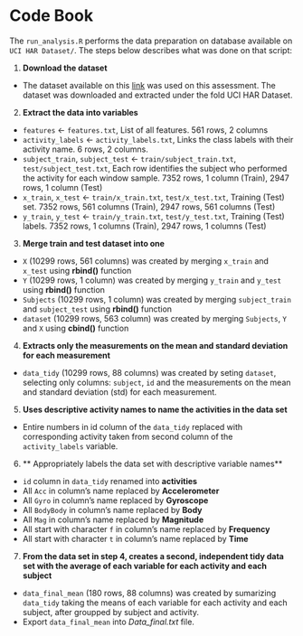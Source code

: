 # Code Book

The `run_analysis.R` performs the data preparation on database available on `UCI HAR Dataset/`. The steps below describes what was done on that script:

  1.  **Download the dataset**
  * The dataset available on this [link](https://d396qusza40orc.cloudfront.net/getdata%2Fprojectfiles%2FUCI%20HAR%20Dataset.zip "link") was used on this assessment. The dataset was downloaded and extracted under the fold UCI HAR Dataset.
  
  2.  **Extract the data into variables**
  * `features` <- `features.txt`, List of all features. 561 rows, 2 columns
  * `activity_labels` <- `activity_labels.txt`, Links the class labels with their activity name. 6 rows, 2 columns.
  * `subject_train`, `subject_test` <- `train/subject_train.txt`, `test/subject_test.txt`, Each row identifies the subject who performed the activity for each window sample. 7352 rows, 1 column (Train), 2947 rows, 1 column (Test)
  * `x_train`, `x_test` <- `train/x_train.txt`, `test/x_test.txt`, Training (Test) set. 7352 rows, 561 columns (Train), 2947 rows, 561 columns (Test)
  * `y_train`, `y_test` <- `train/y_train.txt`, `test/y_test.txt`, Training (Test) labels. 7352 rows, 1 columns (Train), 2947 rows, 1 columns (Test)
  
  3.  **Merge train and test dataset into one**
  * `X` (10299 rows, 561 columns) was created by merging `x_train` and `x_test` using **rbind()** function
  * `Y` (10299 rows, 1 column) was created by merging `y_train` and `y_test` using **rbind()** function
  * `Subjects` (10299 rows, 1 column) was created by merging `subject_train` and `subject_test` using **rbind()** function
  * `dataset` (10299 rows, 563 column) was created by merging `Subjects`, `Y` and `X` using **cbind()** function

  4.  **Extracts only the measurements on the mean and standard deviation for each measurement**
  * `data_tidy` (10299 rows, 88 columns) was created by seting `dataset`, selecting only columns: `subject`, `id` and the measurements on the mean and standard deviation (std) for each measurement.
  
  5.  **Uses descriptive activity names to name the activities in the data set**
  * Entire numbers in id column of the `data_tidy` replaced with corresponding activity taken from second column of the  `activity_labels` variable.
  
  6. ** Appropriately labels the data set with descriptive variable names**
  * `id` column in `data_tidy` renamed into **activities**
  * All `Acc` in column’s name replaced by **Accelerometer**
  * All `Gyro` in column’s name replaced by **Gyroscope**
  * All `BodyBody` in column’s name replaced by **Body**
  * All `Mag` in column’s name replaced by **Magnitude**
  * All start with character `f` in column’s name replaced by **Frequency**
  * All start with character `t` in column’s name replaced by **Time**

  7.  **From the data set in step 4, creates a second, independent tidy data set with the average of each variable for each activity and each subject**
  * `data_final_mean` (180 rows, 88 columns) was created by sumarizing `data_tidy` taking the means of each variable for each activity and each subject, after groupped by subject and activity.
  * Export `data_final_mean` into *Data_final.txt* file.
    



